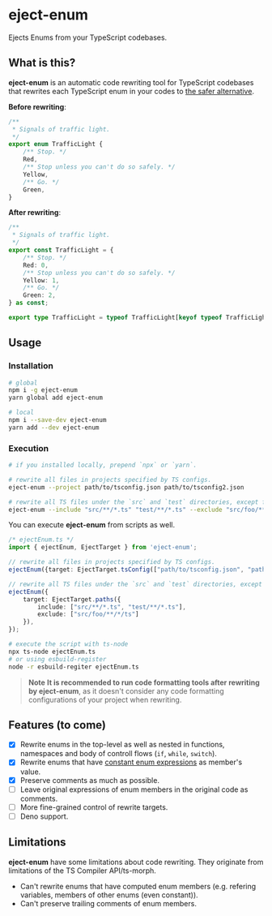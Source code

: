 # eject-enum
Ejects Enums from your TypeScript codebases.

## What is this?
**eject-enum** is an automatic code rewriting tool for TypeScript codebases that rewrites each TypeScript enum in your codes to [the safer alternative](https://www.typescriptlang.org/docs/handbook/enums.html#objects-vs-enums).

**Before rewriting**:

```ts
/**
 * Signals of traffic light.
 */
export enum TrafficLight {
    /** Stop. */
    Red,
    /** Stop unless you can't do so safely. */
    Yellow,
    /** Go. */
    Green,
}
```

**After rewriting**:

```ts
/**
 * Signals of traffic light.
 */
export const TrafficLight = {
    /** Stop. */
    Red: 0,
    /** Stop unless you can't do so safely. */
    Yellow: 1,
    /** Go. */
    Green: 2,
} as const;

export type TrafficLight = typeof TrafficLight[keyof typeof TrafficLight];
```

## Usage
### Installation

```bash
# global
npm i -g eject-enum
yarn global add eject-enum

# local
npm i --save-dev eject-enum
yarn add --dev eject-enum
```

### Execution

```bash
# if you installed locally, prepend `npx` or `yarn`.

# rewrite all files in projects specified by TS configs.
eject-enum --project path/to/tsconfig.json path/to/tsconfig2.json

# rewrite all TS files under the `src` and `test` directories, except files under the `src/foo` directory.
eject-enum --include "src/**/*.ts" "test/**/*.ts" --exclude "src/foo/**/*.ts"
```

You can execute **eject-enum** from scripts as well.

```ts
/* ejectEnum.ts */
import { ejectEnum, EjectTarget } from 'eject-enum';

// rewrite all files in projects specified by TS configs.
ejectEnum({target: EjectTarget.tsConfig(["path/to/tsconfig.json", "path/to/tsconfig2.json"])});

// rewrite all TS files under the `src` and `test` directories, except files under the `src/foo` directory.
ejectEnum({ 
    target: EjectTarget.paths({ 
        include: ["src/**/*.ts", "test/**/*.ts"], 
        exclude: ["src/foo/**/*/ts"] 
    }),
});
```

```bash
# execute the script with ts-node
npx ts-node ejectEnum.ts
# or using esbuild-register
node -r esbuild-regiter ejectEnum.ts
```

> **Note**
> **It is recommended to run code formatting tools after rewriting by eject-enum**, as it doesn't consider any code formatting configurations of your project when rewriting.

## Features (to come)

- [x] Rewrite enums in the top-level as well as nested in functions, namespaces and body of controll flows (`if`, `while`, `switch`).
- [x] Rewrite enums that have [constant enum expressions](https://www.typescriptlang.org/docs/handbook/enums.html#computed-and-constant-members) as member's value.
- [x] Preserve comments as much as possible.
- [ ] Leave original expressions of enum members in the original code as comments.
- [ ] More fine-grained control of rewrite targets.
- [ ] Deno support.

## Limitations
**eject-enum** have some limitations about code rewriting. They originate from limitations of the TS Compiler API/ts-morph.

- Can't rewrite enums that have computed enum members (e.g. refering variables, members of other enums (even constant)).
- Can't preserve trailing comments of enum members.
